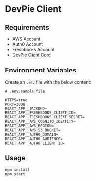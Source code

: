 # DevPie Client

## Requirements

- AWS Account
- Auth0 Account
- Freshbooks Account
- [DevPie Client Core](https://github.com/devpies/devpie-client-core)

## Environment Variables

Create an `.env` file with the below content:
```
# .env.sample file

HTTPS=true
PORT=3000
REACT_APP__BACKEND=
REACT_APP__FRESHBOOKS_CLIENT_ID=
REACT_APP__FRESHBOOKS_CLIENT_SECRET=
REACT_APP__AWS_COGNITO_IDENTITY=
REACT_APP__AWS_REGION=
REACT_APP__AWS_S3_BUCKET=
REACT_APP__AUTH0_DOMAIN=
REACT_APP__AUTH0_AUDIENCE=
REACT_APP__AUTH0_CLIENT_ID=
```
## Usage

```
npm install
npm start
```